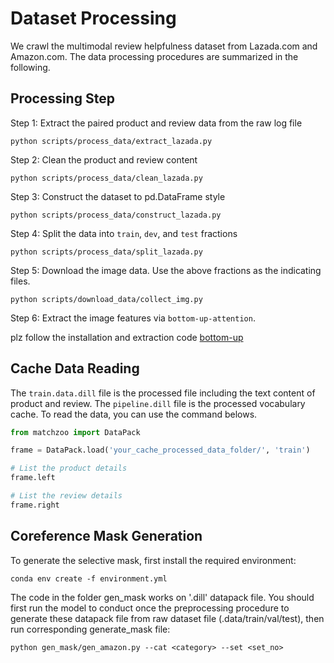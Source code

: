 # Dataset Processing

We crawl the multimodal review helpfulness dataset from Lazada.com and Amazon.com. The data processing procedures are summarized in the following.

## Processing Step

Step 1: Extract the paired product and review data from the raw log file

```
python scripts/process_data/extract_lazada.py
```

Step 2: Clean the product and review content

```
python scripts/process_data/clean_lazada.py
```

Step 3: Construct the dataset to pd.DataFrame style 

```
python scripts/process_data/construct_lazada.py
```

Step 4: Split the data into `train`, `dev`, and `test` fractions

```
python scripts/process_data/split_lazada.py
```

Step 5: Download the image data. Use the above fractions as the indicating files.

```
python scripts/download_data/collect_img.py
```

Step 6: Extract the image features via `bottom-up-attention`.

plz follow the installation and extraction code [bottom-up](https://github.com/MILVLG/bottom-up-attention.pytorch)


## Cache Data Reading

The `train.data.dill` file is the processed file including the text content of product and review. The `pipeline.dill` file is the processed vocabulary cache. To read the data, you can use the command belows.

```python
from matchzoo import DataPack

frame = DataPack.load('your_cache_processed_data_folder/', 'train')

# List the product details
frame.left

# List the review details
frame.right
```

## Coreference Mask Generation
To generate the selective mask, first install the required environment:
```
conda env create -f environment.yml
```
The code in the folder gen_mask works on '.dill' datapack file. You should first run the model to conduct once the preprocessing procedure to generate these datapack file from raw dataset file (.data/train/val/test), then run corresponding generate_mask file:
```
python gen_mask/gen_amazon.py --cat <category> --set <set_no>
```
